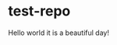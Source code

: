 test-repo
=========
<!DOCTYPE html>
<html>
<head>
</head>

<body>

Hello world it is a beautiful day!
</body>
</html>